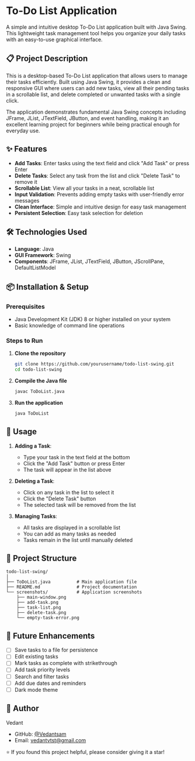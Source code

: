# To-Do List Application

A simple and intuitive desktop To-Do List application built with Java Swing. This lightweight task management tool helps you organize your daily tasks with an easy-to-use graphical interface.

## 📋 Project Description

This is a desktop-based To-Do List application that allows users to manage their tasks efficiently. Built using Java Swing, it provides a clean and responsive GUI where users can add new tasks, view all their pending tasks in a scrollable list, and delete completed or unwanted tasks with a single click.

The application demonstrates fundamental Java Swing concepts including JFrame, JList, JTextField, JButton, and event handling, making it an excellent learning project for beginners while being practical enough for everyday use.

## ✨ Features

- **Add Tasks**: Enter tasks using the text field and click "Add Task" or press Enter
- **Delete Tasks**: Select any task from the list and click "Delete Task" to remove it
- **Scrollable List**: View all your tasks in a neat, scrollable list
- **Input Validation**: Prevents adding empty tasks with user-friendly error messages
- **Clean Interface**: Simple and intuitive design for easy task management
- **Persistent Selection**: Easy task selection for deletion

## 🛠️ Technologies Used

- **Language**: Java
- **GUI Framework**: Swing
- **Components**: JFrame, JList, JTextField, JButton, JScrollPane, DefaultListModel

## 📦 Installation & Setup

### Prerequisites
- Java Development Kit (JDK) 8 or higher installed on your system
- Basic knowledge of command line operations

### Steps to Run

1. **Clone the repository**
   ```bash
   git clone https://github.com/yourusername/todo-list-swing.git
   cd todo-list-swing
   ```

2. **Compile the Java file**
   ```bash
   javac ToDoList.java
   ```

3. **Run the application**
   ```bash
   java ToDoList
   ```

## 🎯 Usage

1. **Adding a Task**:
   - Type your task in the text field at the bottom
   - Click the "Add Task" button or press Enter
   - The task will appear in the list above

2. **Deleting a Task**:
   - Click on any task in the list to select it
   - Click the "Delete Task" button
   - The selected task will be removed from the list

3. **Managing Tasks**:
   - All tasks are displayed in a scrollable list
   - You can add as many tasks as needed
   - Tasks remain in the list until manually deleted

## 📁 Project Structure

```
todo-list-swing/
│
├── ToDoList.java          # Main application file
├── README.md              # Project documentation
└── screenshots/           # Application screenshots
    ├── main-window.png
    ├── add-task.png
    ├── task-list.png
    ├── delete-task.png
    └── empty-task-error.png
```

## 🚀 Future Enhancements

- [ ] Save tasks to a file for persistence
- [ ] Edit existing tasks
- [ ] Mark tasks as complete with strikethrough
- [ ] Add task priority levels
- [ ] Search and filter tasks
- [ ] Add due dates and reminders
- [ ] Dark mode theme

## 👤 Author

Vedant
- GitHub: [@Vedantsam](https://github.com/Vedantsam)
- Email: vedantvtst@gmail.com


⭐ If you found this project helpful, please consider giving it a star!
